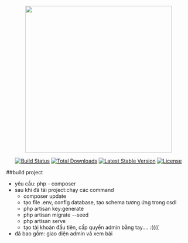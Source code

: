 <p align="center"><a href="https://laravel.com" target="_blank"><img src="https://raw.githubusercontent.com/laravel/art/master/logo-lockup/5%20SVG/2%20CMYK/1%20Full%20Color/laravel-logolockup-cmyk-red.svg" width="400"></a></p>

<p align="center">
<a href="https://travis-ci.org/laravel/framework"><img src="https://travis-ci.org/laravel/framework.svg" alt="Build Status"></a>
<a href="https://packagist.org/packages/laravel/framework"><img src="https://img.shields.io/packagist/dt/laravel/framework" alt="Total Downloads"></a>
<a href="https://packagist.org/packages/laravel/framework"><img src="https://img.shields.io/packagist/v/laravel/framework" alt="Latest Stable Version"></a>
<a href="https://packagist.org/packages/laravel/framework"><img src="https://img.shields.io/packagist/l/laravel/framework" alt="License"></a>
</p>

##build project
- yêu cầu: php - composer
- sau khi đã tải project:chạy các command
    - composer update
    - tạo file .env, config database, tạo schema tương ứng trong csdl
    - php artisan key:generate
    - php artisan migrate --seed
    - php artisan serve
    - tạo tài khoản đầu tiên, cấp quyền admin bằng tay.... :((((
- đã bao gồm: giao diện admin và xem bài


